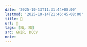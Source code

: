```yaml
---
date: '2025-10-13T11:31:44+08:00'
lastmod: '2025-10-14T21:46:45-08:00'
title: 󰪝
url: 󰪝
tags: [䊟, 䊟]
src: GHZR, DCCV
note:
---
```

